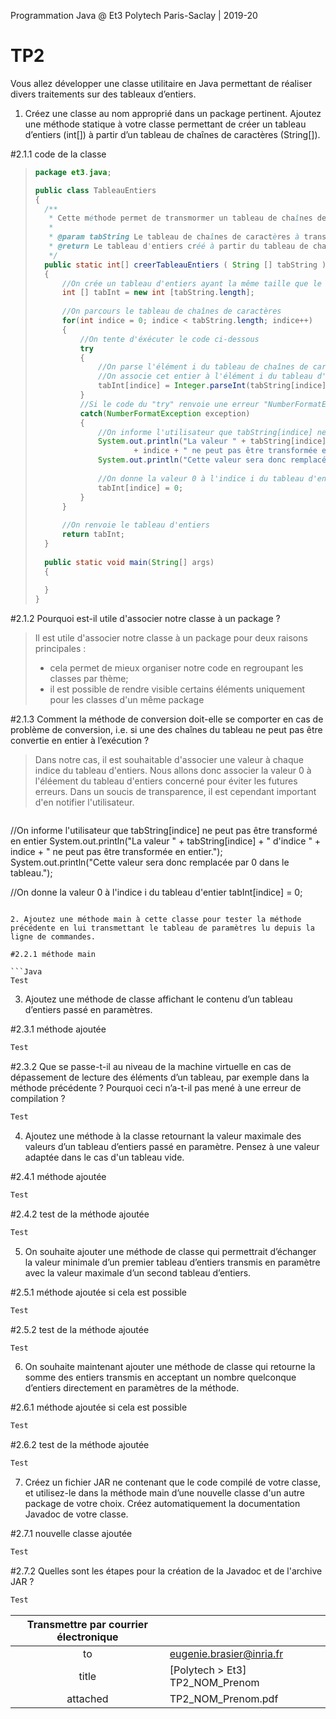 Programmation Java @ Et3
Polytech Paris-Saclay | 2019-20

# TP2 

Vous allez développer une classe utilitaire en Java permettant de réaliser divers traitements sur des tableaux d’entiers.

1. Créez une classe au nom approprié dans un package pertinent. Ajoutez une méthode statique à votre classe permettant de créer un tableau d’entiers (int[]) à partir d’un tableau de chaı̂nes de caractères (String[]).

#2.1.1 code de la classe

> ```Java
> package et3.java;
> 
> public class TableauEntiers
> {
> 	/**
> 	 * Cette méthode permet de transmormer un tableau de chaînes de caractères en tableau d'entiers
> 	 * 
> 	 * @param tabString Le tableau de chaînes de caractères à transformer
> 	 * @return Le tableau d'entiers créé à partir du tableau de chaînes de caractères
> 	 */
> 	public static int[] creerTableauEntiers ( String [] tabString )
> 	{
> 		//On crée un tableau d'entiers ayant la même taille que le tableau de chaînes de caractères
> 		int [] tabInt = new int [tabString.length];
> 		
> 		//On parcours le tableau de chaînes de caractères
> 		for(int indice = 0; indice < tabString.length; indice++)
> 		{
> 			//On tente d'éxécuter le code ci-dessous
> 			try
> 			{
> 				//On parse l'élément i du tableau de chaînes de caractère en entier
> 				//On associe cet entier à l'élément i du tableau d'entiers
> 				tabInt[indice] = Integer.parseInt(tabString[indice]);
> 			}
> 			//Si le code du "try" renvoie une erreur "NumberFormatException", on execute le code ci-dessous
> 			catch(NumberFormatException exception)
> 			{
> 				//On informe l'utilisateur que tabString[indice] ne peut pas être transformé en entier
> 				System.out.println("La valeur " + tabString[indice] + " d'indice " 
> 						+ indice + " ne peut pas être transformée en entier.");
> 				System.out.println("Cette valeur sera donc remplacée par 0 dans le tableau.");
> 				
> 				//On donne la valeur 0 à l'indice i du tableau d'entier
> 				tabInt[indice] = 0;
> 			}
> 		}
> 		
> 		//On renvoie le tableau d'entiers
> 		return tabInt;
> 	}
>   
> 	public static void main(String[] args) 
> 	{
> 		
> 	}
> }
> ```

#2.1.2 Pourquoi est-il utile d'associer notre classe à un package ?

> Il est utile d'associer notre classe à un package pour deux raisons principales :
> - cela permet de mieux organiser notre code en regroupant les classes par thème;
> - il est possible de rendre visible certains éléments uniquement pour les classes d'un même package

#2.1.3 Comment la méthode de conversion doit-elle se comporter en cas de problème de conversion, i.e. si une des chaı̂nes du tableau ne peut pas être convertie en entier à l’exécution ?

> Dans notre cas, il est souhaitable d'associer une valeur à chaque indice du tableau d'entiers. Nous allons donc associer la valeur 0 à l'éléement du tableau d'entiers concerné pour éviter les futures erreurs. Dans un soucis de transparence, il est cependant important d'en notifier l'utilisateur.

> ```Java
//On informe l'utilisateur que tabString[indice] ne peut pas être transformé en entier
System.out.println("La valeur " + tabString[indice] + " d'indice " 
	+ indice + " ne peut pas être transformée en entier.");
System.out.println("Cette valeur sera donc remplacée par 0 dans le tableau.");
				
//On donne la valeur 0 à l'indice i du tableau d'entier
tabInt[indice] = 0;
```

2. Ajoutez une méthode main à cette classe pour tester la méthode précédente en lui transmettant le tableau de paramètres lu depuis la ligne de commandes.

#2.2.1 méthode main

```Java
Test
```

3. Ajoutez une méthode de classe affichant le contenu d’un tableau d’entiers passé en paramètres.

#2.3.1 méthode ajoutée

```Java
Test
```

#2.3.2 Que se passe-t-il au niveau de la machine virtuelle en cas de dépassement de lecture des éléments d’un tableau, par exemple dans la méthode précédente ? Pourquoi ceci n’a-t-il pas mené à une erreur de compilation ?

```Java
Test
```

4. Ajoutez une méthode à la classe retournant la valeur maximale des valeurs d’un tableau d’entiers passé en paramètre. Pensez à une valeur adaptée dans le cas d'un tableau vide.

#2.4.1 méthode ajoutée

```Java
Test
```

#2.4.2 test de la méthode ajoutée

```Java
Test
```

5. On souhaite ajouter une méthode de classe qui permettrait d’échanger la valeur minimale d’un premier tableau d’entiers transmis en paramètre avec la valeur maximale d’un second tableau d’entiers.

#2.5.1 méthode ajoutée si cela est possible

```Java
Test
```

#2.5.2 test de la méthode ajoutée

```Java
Test
```

6. On souhaite maintenant ajouter une méthode de classe qui retourne la somme des entiers transmis en acceptant un nombre quelconque d’entiers directement en paramètres de la méthode.

#2.6.1 méthode ajoutée si cela est possible

```Java
Test
```

#2.6.2 test de la méthode ajoutée

```Java
Test
```

7. Créez un fichier JAR ne contenant que le code compilé de votre classe, et utilisez-le dans la méthode main d’une nouvelle classe d'un autre package de votre choix. Créez automatiquement la documentation Javadoc de votre classe.

#2.7.1 nouvelle classe ajoutée

```Java
Test
```

#2.7.2 Quelles sont les étapes pour la création de la Javadoc et de l'archive JAR ?

```Java
Test
```

| Transmettre par courrier électronique ||
| :---: | :--- | 
|to|eugenie.brasier@inria.fr|
|title|[Polytech > Et3] TP2_NOM_Prenom|
|attached|TP2_NOM_Prenom.pdf|
